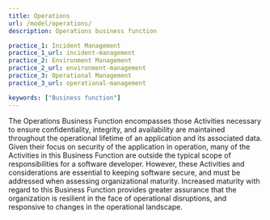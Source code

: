 ```yaml
---
title: Operations
url: /model/operations/
description: Operations business function

practice_1: Incident Management
practice_1_url: incident-management
practice_2: Environment Management
practice_2_url: environment-management
practice_3: Operational Management
practice_3_url: operational-management

keywords: ["Business function"]
---
```


The Operations Business Function encompasses those Activities necessary to ensure confidentiality, integrity, and availability are maintained throughout the operational lifetime of an application and its associated data.
Given their focus on security of the application in operation, many of the Activities in this Business Function are outside the typical scope of responsibilities for a software developer. However, these Activities and considerations are essential to keeping software secure, and must be addressed when assessing organizational maturity.
Increased maturity with regard to this Business Function provides greater assurance that the organization is resilient in the face of operational disruptions, and responsive to changes in the operational landscape.
